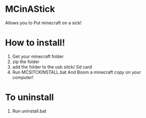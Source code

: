 # MCinAStick
 Allows you to Put minecraft on a sick!<br>
# How to install!
1. Get your minecraft folder
2. zip the folder
3. add the folder to the usb sitck/ Sd card
4. Run MCSITCKINSTALL.bat
And Boom a minecraft copy on your computer!
# To uninstall 
1. Run uninstall.bat
# 
 
